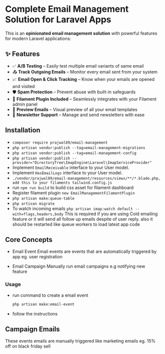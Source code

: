 # Complete Email Management Solution for Laravel Apps

This is an **opinionated email management solution** with powerful features for modern Laravel applications:

## ✨ Features

- ✅ **A/B Testing** – Easily test multiple email variants of same email
- 📤 **Track Outgoing Emails** – Monitor every email sent from your system  
- 📈 **Email Open & Click Tracking** – Know when your emails are opened and visited  
- 🛡️ **Spam Protection** – Prevent abuse with built-in safeguards  
- 🧩 **Filament Plugin Included** – Seamlessly integrates with your Filament admin panel  
- 👀 **Preview Emails** – Visual preview of all your email templates  
- 📰 **Newsletter Support** – Manage and send newsletters with ease

## Installation

- `composer require prajwal89/email-management`
- `php artisan vendor:publish --tag=email-management-migrations`
- `php artisan vendor:publish --tag=email-management-config`
- `php artisan vendor:publish --provider="DirectoryTree\ImapEngine\Laravel\ImapServiceProvider"`
- Implement `EmailReceivable` interface to your User model.
- Implement `HasEmailLogs` interface to your User model.
- `./vendor/prajwal89/email-management/resources/views/**/*.blade.php, add this to your filaments tailwind.config.js`
- run `npm run build` to build css asset for filament dashboard
- Register filament plugin `new EmailManagementFilamentPlugin`
- `php artisan make:queue-table`
- `php artisan migrate`
- To watch incoming emails `php artisan imap:watch default --with=flags,headers,body` This is required if you are using Cold emailing feature or it will send all follow up emails despite of user reply. also it should be restarted like queue workers to load latest app code

## Core Concepts

- Email Event
   Email events are events that are automatically triggered by app eg. user registration

- Email Campaign
   Manually run email campaigns e.g notifying new feature

### Usage

- run command to create a email event
  
  ```bash
  php artisan make:email-event
  ```
  
- follow the instructions

## Campaign Emails

These events emails are manually triggered like marketing emails eg. 15% off on black friday sell
